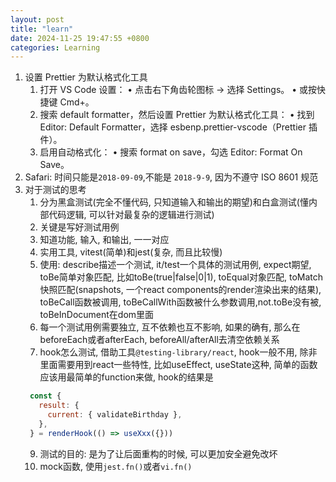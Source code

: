 ```yaml
---
layout: post
title: "learn"
date: 2024-11-25 19:47:55 +0800
categories: Learning
---
```


1. 设置 Prettier 为默认格式化工具
	1.	打开 VS Code 设置：
  	•	点击右下角齿轮图标 → 选择 Settings。
  	•	或按快捷键 Cmd+。
	2.	搜索 default formatter，然后设置 Prettier 为默认格式化工具：
	  •	找到 Editor: Default Formatter，选择 esbenp.prettier-vscode（Prettier 插件）。
	3.	启用自动格式化：
	  •	搜索 format on save，勾选 Editor: Format On Save。
2. Safari: 时间只能是`2018-09-09`,不能是 `2018-9-9`, 因为不遵守 ISO 8601 规范
3. 对于测试的思考
   1. 分为黑盒测试(完全不懂代码, 只知道输入和输出的期望)和白盒测试(懂内部代码逻辑, 可以针对最复杂的逻辑进行测试)
   2. 关键是写好测试用例
   3. 知道功能, 输入, 和输出, 一一对应
   4. 实用工具, vitest(简单)和jest(复杂, 而且比较慢)
   5. 使用: describe描述一个测试, it/test一个具体的测试用例, expect期望, toBe简单对象匹配, 比如toBe(true|false|0|1), toEqual对象匹配, toMatch快照匹配(snapshots, 一个react components的render渲染出来的结果), toBeCall函数被调用, toBeCallWith函数被什么参数调用,not.toBe没有被, toBeInDocument在dom里面
   6. 每一个测试用例需要独立, 互不依赖也互不影响, 如果的确有, 那么在beforeEach或者afterEach, beforeAll/afterAll去清空依赖关系
   7. hook怎么测试, 借助工具`@testing-library/react`, hook一般不用, 除非里面需要用到react一些特性, 比如useEffect, useState这种, 简单的函数应该用最简单的function来做, hook的结果是
   ```js
    const {
      result: {
        current: { validateBirthday },
      },
    } = renderHook(() => useXxx({}))
   ```
   9. 测试的目的: 是为了让后面重构的时候, 可以更加安全避免改坏
   10. mock函数, 使用`jest.fn()`或者`vi.fn()`
